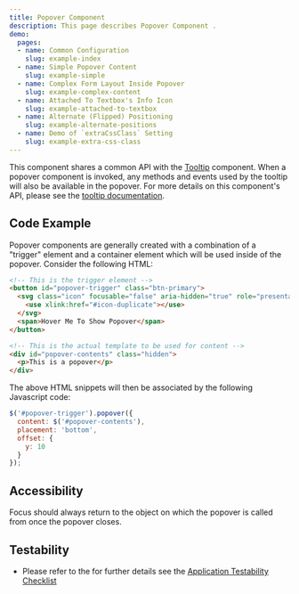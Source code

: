 ```yaml
---
title: Popover Component
description: This page describes Popover Component .
demo:
  pages:
  - name: Common Configuration
    slug: example-index
  - name: Simple Popover Content
    slug: example-simple
  - name: Complex Form Layout Inside Popover
    slug: example-complex-content
  - name: Attached To Textbox's Info Icon
    slug: example-attached-to-textbox
  - name: Alternate (Flipped) Positioning
    slug: example-alternate-positions
  - name: Demo of `extraCssClass` Setting
    slug: example-extra-css-class
---
```


This component shares a common API with the [Tooltip]( ./tooltip) component. When a popover component is invoked, any methods and events used by the tooltip will also be available in the popover. For more details on this component's API, please see the [tooltip documentation]( ./tooltip).

## Code Example

Popover components are generally created with a combination of a "trigger" element and a container element which will be used inside of the popover.  Consider the following HTML:

```html
<!-- This is the trigger element -->
<button id="popover-trigger" class="btn-primary">
  <svg class="icon" focusable="false" aria-hidden="true" role="presentation">
    <use xlink:href="#icon-duplicate"></use>
  </svg>
  <span>Hover Me To Show Popover</span>
</button>

<!-- This is the actual template to be used for content -->
<div id="popover-contents" class="hidden">
  <p>This is a popover</p>
</div>

```

The above HTML snippets will then be associated by the following Javascript code:

```javascript
$('#popover-trigger').popover({
  content: $('#popover-contents'),
  placement: 'bottom',
  offset: {
    y: 10
  }
});
```

## Accessibility

Focus should always return to the object on which the popover is called from once the popover closes.

## Testability

- Please refer to the for further details see the [Application Testability Checklist](https://design.infor.com/resources/application-testability-checklist)
